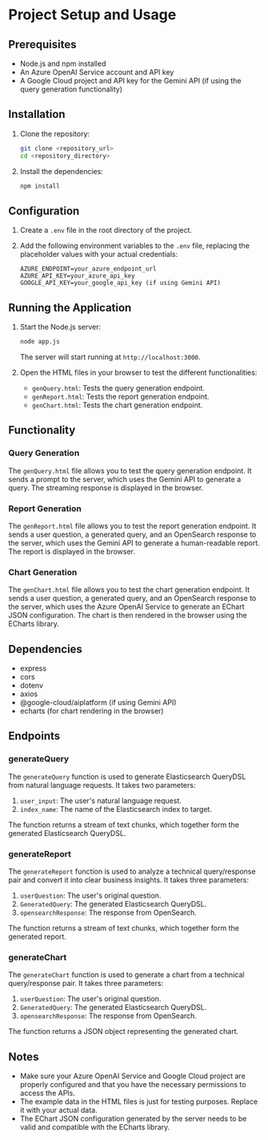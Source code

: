 # Project Setup and Usage

## Prerequisites

*   Node.js and npm installed
*   An Azure OpenAI Service account and API key
*   A Google Cloud project and API key for the Gemini API (if using the query generation functionality)

## Installation

1.  Clone the repository:

    ```bash
    git clone <repository_url>
    cd <repository_directory>
    ```

2.  Install the dependencies:

    ```bash
    npm install
    ```

## Configuration

1.  Create a `.env` file in the root directory of the project.
2.  Add the following environment variables to the `.env` file, replacing the placeholder values with your actual credentials:

    ```
    AZURE_ENDPOINT=your_azure_endpoint_url
    AZURE_API_KEY=your_azure_api_key
    GOOGLE_API_KEY=your_google_api_key (if using Gemini API)
    ```

## Running the Application

1.  Start the Node.js server:

    ```bash
    node app.js
    ```

    The server will start running at `http://localhost:3000`.

2.  Open the HTML files in your browser to test the different functionalities:

    *   `genQuery.html`: Tests the query generation endpoint.
    *   `genReport.html`: Tests the report generation endpoint.
    *   `genChart.html`: Tests the chart generation endpoint.

## Functionality

### Query Generation

The `genQuery.html` file allows you to test the query generation endpoint. It sends a prompt to the server, which uses the Gemini API to generate a query. The streaming response is displayed in the browser.

### Report Generation

The `genReport.html` file allows you to test the report generation endpoint. It sends a user question, a generated query, and an OpenSearch response to the server, which uses the Gemini API to generate a human-readable report. The report is displayed in the browser.

### Chart Generation

The `genChart.html` file allows you to test the chart generation endpoint. It sends a user question, a generated query, and an OpenSearch response to the server, which uses the Azure OpenAI Service to generate an EChart JSON configuration. The chart is then rendered in the browser using the ECharts library.

## Dependencies

*   express
*   cors
*   dotenv
*   axios
*   @google-cloud/aiplatform (if using Gemini API)
*   echarts (for chart rendering in the browser)

## Endpoints

### generateQuery

The `generateQuery` function is used to generate Elasticsearch QueryDSL from natural language requests. It takes two parameters:

1. `user_input`: The user's natural language request.
2. `index_name`: The name of the Elasticsearch index to target.

The function returns a stream of text chunks, which together form the generated Elasticsearch QueryDSL.


### generateReport

The `generateReport` function is used to analyze a technical query/response pair and convert it into clear business insights. It takes three parameters:

1. `userQuestion`: The user's original question.
2. `GeneratedQuery`: The generated Elasticsearch QueryDSL.
3. `opensearchResponse`: The response from OpenSearch.

The function returns a stream of text chunks, which together form the generated report.





### generateChart

The `generateChart` function is used to generate a chart from a technical query/response pair. It takes three parameters:

1. `userQuestion`: The user's original question.
2. `GeneratedQuery`: The generated Elasticsearch QueryDSL.
3. `opensearchResponse`: The response from OpenSearch.

The function returns a JSON object representing the generated chart.


## Notes

*   Make sure your Azure OpenAI Service and Google Cloud project are properly configured and that you have the necessary permissions to access the APIs.
*   The example data in the HTML files is just for testing purposes. Replace it with your actual data.
*   The EChart JSON configuration generated by the server needs to be valid and compatible with the ECharts library.
